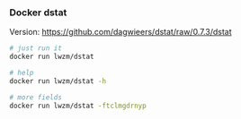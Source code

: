 ### Docker dstat

Version: https://github.com/dagwieers/dstat/raw/0.7.3/dstat

```sh
# just run it
docker run lwzm/dstat

# help
docker run lwzm/dstat -h

# more fields
docker run lwzm/dstat -ftclmgdrnyp
```
